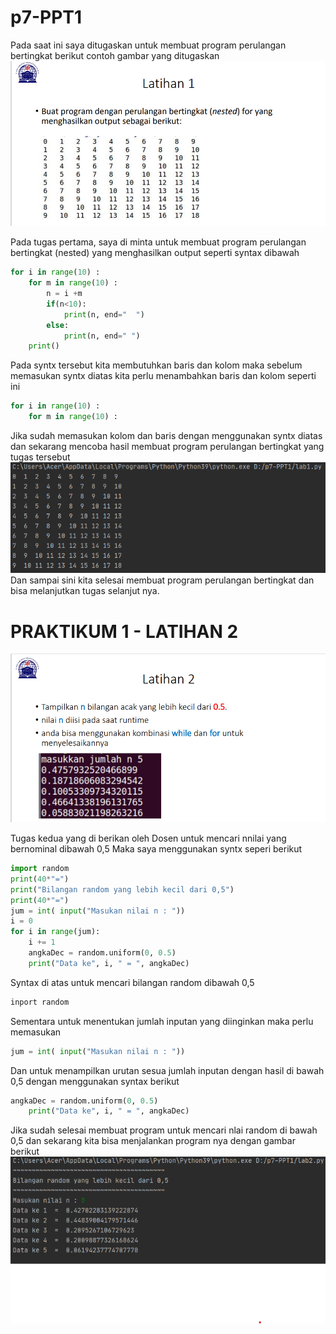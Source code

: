 # p7-PPT1
Pada saat ini saya ditugaskan untuk membuat program perulangan bertingkat berikut contoh gambar yang ditugaskan <br>
![kuda](folder/kuda.png)

Pada tugas pertama, saya di minta untuk membuat program perulangan bertingkat (nested)
yang menghasilkan output seperti syntax dibawah <br>
```` python
for i in range(10) :
    for m in range(10) :
        n = i +m
        if(n<10):
            print(n, end="  ")
        else:
            print(n, end=" ")
    print()
````
Pada syntx tersebut kita membutuhkan baris dan kolom maka sebelum memasukan syntx diatas kita perlu menambahkan baris dan kolom seperti ini <br>
```` python
for i in range(10) :
    for m in range(10) :
````
Jika sudah memasukan kolom dan baris dengan menggunakan syntx diatas dan sekarang mencoba hasil membuat program perulangan bertingkat yang tugas tersebut <br>
![hasil syntax program perulangan bertingkat](folder/momo.png)
Dan sampai sini kita selesai membuat program perulangan bertingkat dan bisa melanjutkan tugas selanjut nya.
<br>
# PRAKTIKUM 1 - LATIHAN 2

![latihan 2](folder/latihan%202.png)

Tugas kedua yang di berikan oleh Dosen untuk mencari nnilai yang bernominal dibawah 0,5 Maka saya menggunakan syntx seperi berikut <br>
```` python
import random
print(40*"=")
print("Bilangan random yang lebih kecil dari 0,5")
print(40*"=")
jum = int( input("Masukan nilai n : "))
i = 0
for i in range(jum):
    i += 1
    angkaDec = random.uniform(0, 0.5)
    print("Data ke", i, " = ", angkaDec)
````
Syntax di atas untuk mencari bilangan random dibawah 0,5 <br>
```` python
inport random
````
Sementara untuk menentukan jumlah inputan yang diinginkan maka perlu memasukan
```` python
jum = int( input("Masukan nilai n : "))
````
Dan untuk menampilkan urutan sesua jumlah inputan dengan hasil di bawah 0,5 dengan menggunakan syntax berikut <br>
```` python
angkaDec = random.uniform(0, 0.5)
    print("Data ke", i, " = ", angkaDec)
````
Jika sudah selesai membuat program untuk mencari nlai random di bawah 0,5 dan sekarang kita bisa menjalankan program nya dengan gambar berikut <br>
![ret](folder/ret.png)





































